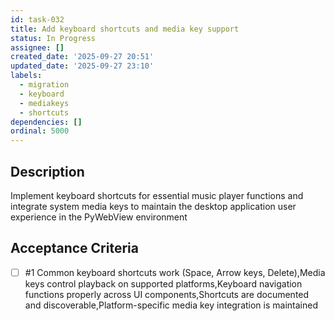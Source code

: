 ```yaml
---
id: task-032
title: Add keyboard shortcuts and media key support
status: In Progress
assignee: []
created_date: '2025-09-27 20:51'
updated_date: '2025-09-27 23:10'
labels:
  - migration
  - keyboard
  - mediakeys
  - shortcuts
dependencies: []
ordinal: 5000
---
```


## Description

Implement keyboard shortcuts for essential music player functions and integrate system media keys to maintain the desktop application user experience in the PyWebView environment

## Acceptance Criteria
<!-- AC:BEGIN -->
- [ ] #1 Common keyboard shortcuts work (Space, Arrow keys, Delete),Media keys control playback on supported platforms,Keyboard navigation functions properly across UI components,Shortcuts are documented and discoverable,Platform-specific media key integration is maintained
<!-- AC:END -->
